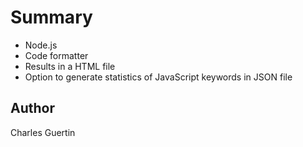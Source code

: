 # Summary

* Node.js
* Code formatter
* Results in a HTML file
* Option to generate statistics of JavaScript keywords in JSON file

## Author

Charles Guertin
